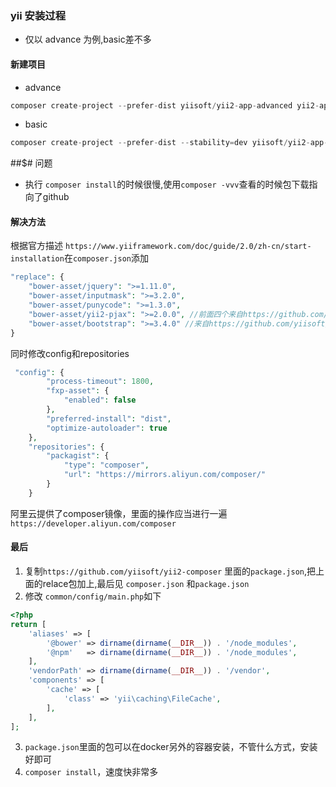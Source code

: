 ### yii 安装过程
- 仅以 advance 为例,basic差不多

#### 新建项目

- advance
```php
composer create-project --prefer-dist yiisoft/yii2-app-advanced yii2-app
```

- basic
```php
composer create-project --prefer-dist --stability=dev yiisoft/yii2-app-basic basic
```

##$# 问题

- 执行 ```composer install```的时候很慢,使用```composer -vvv```查看的时候包下载指向了github

#### 解决方法
根据官方描述 ```https://www.yiiframework.com/doc/guide/2.0/zh-cn/start-installation```在```composer.json```添加
```php
"replace": {
    "bower-asset/jquery": ">=1.11.0",
    "bower-asset/inputmask": ">=3.2.0",
    "bower-asset/punycode": ">=1.3.0",
    "bower-asset/yii2-pjax": ">=2.0.0", //前面四个来自https://github.com/yiisoft/yii2-framework/blob/master/composer.json
    "bower-asset/bootstrap": ">=3.4.0" //来自https://github.com/yiisoft/yii2-composer/blob/master/composer.json
}
```

同时修改config和repositories
```php
 "config": {
        "process-timeout": 1800,
        "fxp-asset": {
            "enabled": false
        },
        "preferred-install": "dist",
        "optimize-autoloader": true
    },
    "repositories": {
        "packagist": {
            "type": "composer",
            "url": "https://mirrors.aliyun.com/composer/"
        }
    }
```
阿里云提供了composer镜像，里面的操作应当进行一遍```https://developer.aliyun.com/composer```

#### 最后
1. 复制```https://github.com/yiisoft/yii2-composer``` 里面的```package.json```,把上面的relace包加上,最后见
```composer.json``` 和```package.json```
2. 修改 ```common/config/main.php```如下
```php
<?php
return [
    'aliases' => [
        '@bower' => dirname(dirname(__DIR__)) . '/node_modules',
        '@npm'   => dirname(dirname(__DIR__)) . '/node_modules',
    ],
    'vendorPath' => dirname(dirname(__DIR__)) . '/vendor',
    'components' => [
        'cache' => [
            'class' => 'yii\caching\FileCache',
        ],
    ],
];

```
3. ```package.json```里面的包可以在docker另外的容器安装，不管什么方式，安装好即可
4. ```composer install```，速度快非常多
